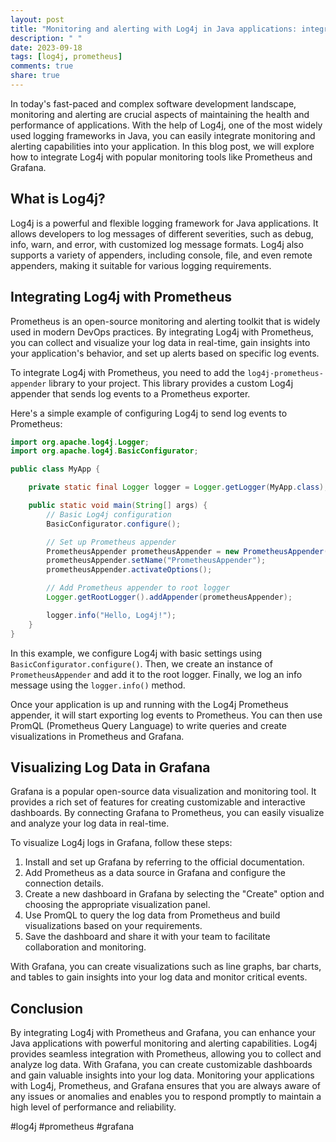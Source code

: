 ```yaml
---
layout: post
title: "Monitoring and alerting with Log4j in Java applications: integrating with tools like Prometheus and Grafana"
description: " "
date: 2023-09-18
tags: [log4j, prometheus]
comments: true
share: true
---
```


In today's fast-paced and complex software development landscape, monitoring and alerting are crucial aspects of maintaining the health and performance of applications. With the help of Log4j, one of the most widely used logging frameworks in Java, you can easily integrate monitoring and alerting capabilities into your application. In this blog post, we will explore how to integrate Log4j with popular monitoring tools like Prometheus and Grafana.

## What is Log4j?

Log4j is a powerful and flexible logging framework for Java applications. It allows developers to log messages of different severities, such as debug, info, warn, and error, with customized log message formats. Log4j also supports a variety of appenders, including console, file, and even remote appenders, making it suitable for various logging requirements.

## Integrating Log4j with Prometheus

Prometheus is an open-source monitoring and alerting toolkit that is widely used in modern DevOps practices. By integrating Log4j with Prometheus, you can collect and visualize your log data in real-time, gain insights into your application's behavior, and set up alerts based on specific log events. 

To integrate Log4j with Prometheus, you need to add the `log4j-prometheus-appender` library to your project. This library provides a custom Log4j appender that sends log events to a Prometheus exporter. 

Here's a simple example of configuring Log4j to send log events to Prometheus:

```java
import org.apache.log4j.Logger;
import org.apache.log4j.BasicConfigurator;

public class MyApp {

    private static final Logger logger = Logger.getLogger(MyApp.class);

    public static void main(String[] args) {
        // Basic Log4j configuration
        BasicConfigurator.configure();

        // Set up Prometheus appender
        PrometheusAppender prometheusAppender = new PrometheusAppender();
        prometheusAppender.setName("PrometheusAppender");
        prometheusAppender.activateOptions();

        // Add Prometheus appender to root logger
        Logger.getRootLogger().addAppender(prometheusAppender);

        logger.info("Hello, Log4j!");
    }
}
```

In this example, we configure Log4j with basic settings using `BasicConfigurator.configure()`. Then, we create an instance of `PrometheusAppender` and add it to the root logger. Finally, we log an info message using the `logger.info()` method.

Once your application is up and running with the Log4j Prometheus appender, it will start exporting log events to Prometheus. You can then use PromQL (Prometheus Query Language) to write queries and create visualizations in Prometheus and Grafana.

## Visualizing Log Data in Grafana

Grafana is a popular open-source data visualization and monitoring tool. It provides a rich set of features for creating customizable and interactive dashboards. By connecting Grafana to Prometheus, you can easily visualize and analyze your log data in real-time.

To visualize Log4j logs in Grafana, follow these steps:

1. Install and set up Grafana by referring to the official documentation.
2. Add Prometheus as a data source in Grafana and configure the connection details.
3. Create a new dashboard in Grafana by selecting the "Create" option and choosing the appropriate visualization panel.
4. Use PromQL to query the log data from Prometheus and build visualizations based on your requirements.
5. Save the dashboard and share it with your team to facilitate collaboration and monitoring.

With Grafana, you can create visualizations such as line graphs, bar charts, and tables to gain insights into your log data and monitor critical events.

## Conclusion

By integrating Log4j with Prometheus and Grafana, you can enhance your Java applications with powerful monitoring and alerting capabilities. Log4j provides seamless integration with Prometheus, allowing you to collect and analyze log data. With Grafana, you can create customizable dashboards and gain valuable insights into your log data. Monitoring your applications with Log4j, Prometheus, and Grafana ensures that you are always aware of any issues or anomalies and enables you to respond promptly to maintain a high level of performance and reliability.

#log4j #prometheus #grafana